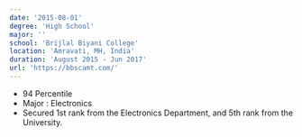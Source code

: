 ```yaml
---
date: '2015-08-01'
degree: 'High School'
major: ''
school: 'Brijlal Biyani College'
location: 'Amravati, MH, India'
duration: 'August 2015 - Jun 2017'
url: 'https://bbscamt.com/'
---
```


- 94 Percentile
- Major : Electronics
- Secured 1st rank from the Electronics Department, and 5th rank from the University.
